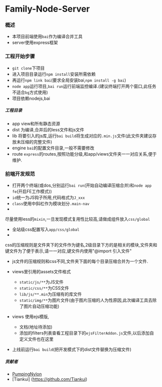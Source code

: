 # Family-Node-Server


### 概述
- 本项目前端使用`bai`作为编译合并工具
- server使用express框架
 
### 工程开始步骤

- `git clone`下项目
- 进入项目目录运行`npm install`安装所需依赖
- 再运行`npm link bai`(要求全局安装bai,`npm install -g bai`)
- `node app`运行项目,`bai
run`运行前端监控编译.(建议终端打开两个窗口,此任务不适合`bg`方式使用)
- 项目依赖nodejs,bai

##### 工程目录
- app view和所有静态资源
- dist 为编译,合并后的less文件和js文件
- lib 将要引入的js库,运行`bai build`将生成对应的`.min.js`文件(此文件夹建议存放未压缩的完整文件)
- engine `bai`的配置文件目录,一般不需要修改
- route `express`的routes,按照功能分级,和app/views文件夹一一对应关系,便于维护.

### 前端开发规范
- 打开两个终端(或dos,分别运行`bai run`(开始自动编译压缩合并)和`node app fe`(开启FE工作模式))
- `id`统一为JS钩子所用,代码格式为`J_xxx`
- `class`使用中斜杠作为模块划分`.main-nav`
-
尽量使用less的`mixin`,一旦发现模式复用性比较高,请做成组件放入`css/global`
- 全站级css配置写入`app/css/global`
-
css的压缩规则是文件夹下的文件作为键名,2级目录下方的是相关的模块,文件夹和键文件为了便于表示,请一一对应,键文件内使用"@import
引入文件"
- js文件的压缩规则和css不同,文件夹下面的每个目录压缩合并为一个文件.
- views里引用的assets文件格式
  - `static/js/**`为JS文件
  - `static/css/**`为CSS文件
  - `lib/js/**.min`为压缩有的库文件
  - `static/img/**`为图片文件(由于图片压缩的人为性原因,此次编译工具去除了图片自动压缩功能)

- views 使用ejs模版,
  - 文档(地址待添加)
  - 添加的filters列表查看工程目录下的`ejsFilterAddon.js`文件,以后添加自定义文件也在这里

- 上线前运行`bai build`(把开发模式下的dist文件替换为压缩文件)

##### 贡献者
- [PumpingNylon](https://github.com/magicsuny) 
- [Tiankui] (https://github.com/Tiankui)


